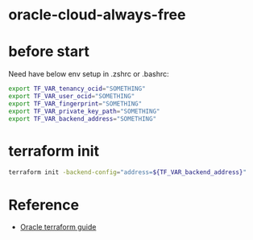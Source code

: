 # oracle-cloud-always-free

# before start
Need have below env setup in .zshrc or .bashrc:
```bash
export TF_VAR_tenancy_ocid="SOMETHING"
export TF_VAR_user_ocid="SOMETHING"
export TF_VAR_fingerprint="SOMETHING"
export TF_VAR_private_key_path="SOMETHING"
export TF_VAR_backend_address="SOMETHING"
```

# terraform init
```bash
terraform init -backend-config="address=${TF_VAR_backend_address}"
```

# Reference
- [Oracle terraform guide](https://docs.oracle.com/en-us/iaas/Content/API/SDKDocs/terraformgettingstarted.htm)

